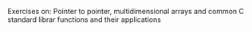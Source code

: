 Exercises on: Pointer to pointer, multidimensional arrays and common C standard librar functions and their applications
